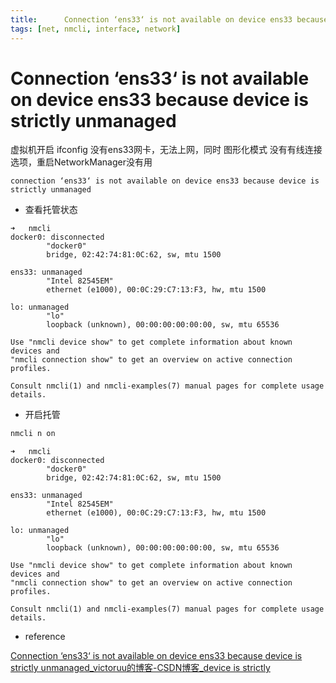 ```yaml
---
title:      Connection ‘ens33‘ is not available on device ens33 because device is strictly unmanaged
tags: [net, nmcli, interface, network]
---
```


# Connection ‘ens33‘ is not available on device ens33 because device is strictly unmanaged

虚拟机开启 ifconfig 没有ens33网卡，无法上网，同时 图形化模式 没有有线连接选项，重启NetworkManager没有用

```
connection ‘ens33‘ is not available on device ens33 because device is strictly unmanaged
```

- 查看托管状态

```
➜   nmcli      
docker0: disconnected
        "docker0"
        bridge, 02:42:74:81:0C:62, sw, mtu 1500

ens33: unmanaged
        "Intel 82545EM"
        ethernet (e1000), 00:0C:29:C7:13:F3, hw, mtu 1500

lo: unmanaged
        "lo"
        loopback (unknown), 00:00:00:00:00:00, sw, mtu 65536

Use "nmcli device show" to get complete information about known devices and
"nmcli connection show" to get an overview on active connection profiles.

Consult nmcli(1) and nmcli-examples(7) manual pages for complete usage details.
```



- 开启托管

```bash
nmcli n on
```

```
➜   nmcli      
docker0: disconnected
        "docker0"
        bridge, 02:42:74:81:0C:62, sw, mtu 1500

ens33: unmanaged
        "Intel 82545EM"
        ethernet (e1000), 00:0C:29:C7:13:F3, hw, mtu 1500

lo: unmanaged
        "lo"
        loopback (unknown), 00:00:00:00:00:00, sw, mtu 65536

Use "nmcli device show" to get complete information about known devices and
"nmcli connection show" to get an overview on active connection profiles.

Consult nmcli(1) and nmcli-examples(7) manual pages for complete usage details.
```





- reference

[Connection ‘ens33‘ is not available on device ens33 because device is strictly unmanaged_victoruu的博客-CSDN博客_device is strictly](https://blog.csdn.net/vic_qxz/article/details/118863137)